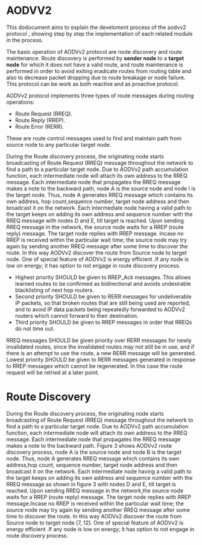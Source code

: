 # AODVV2

This dodocument aims to explain the develoment process of the aodvv2 protocol , showing step by step the implementation of each related module in the process.

The  basic  operation  of  AODVv2 protocol are route discovery and route maintenance. Route 
discovery is  performed by  **sender node**  to a  **target node**  for which it does not have a valid route, and route maintenance is performed in order to avoid exiting eradicate routes from routing table and also to decrease packet dropping due to route breakage or node failure. This protocol can be work as both reactive and as proactive protocol. 


AODVv2 protocol implements three types of route messages during routing operations:
- Route Request (RREQ). 
- Route Reply (RREP).  
- Route Error (RERR). 
  
These are route control  messages used to  find and  maintain path from source node to any particular target node.



During  the  Route  discovery  process,  the  originating  node starts  broadcasting  of  Route  Request  (RREQ)  message throughout the network to find a path to a particular target node. Due  to AODVv2 path accumulation  function, each intermediate node  will attach  its  own address  to the  RREQ message. Each intermediate node that propagates  the RREQ message makes a note to the backward path, node  A is  the source node and  node I  is the  target node.  Thus, node  A generates RREQ  message  which  contains its  own address,  hop count,sequence number, target node address and then broadcast it on the network. Each  intermediate node  having a  valid path  to the  target  keeps  on  adding  its  own  address  and  sequence number with  the RREQ  message with nodes  D and  E, till target is  reached.  Upon sending  RREQ message in  the network, the  source node  waits for  a RREP (route  reply)  message.  The  target  node  replies  with  RREP message.  Incase no  RREP  is received  within  the  particular wait time; the source node may try again by sending another RREQ message after some time to discover the  route. In this way  AODVv2  discover  the  route  from  Source  node  to target node.  One of special feature of AODVv2 is energy efficient .If any node is low on energy; it has option to not engage in route discovery process. 




- Highest priority SHOULD be given to RREP_Ack messages. This allows learned routes to be confirmed as bidirectional and avoids undesirable blacklisting of next hop routers.
- Second priority SHOULD be given to RERR messages for undeliverable IP packets, so that broken routes that are still being used are reported, and to avoid IP data packets being repeatedly forwarded to AODVv2 routers which cannot forward to their destination.
- Third priority SHOULD be given to RREP messages in order that RREQs do not time out. 

RREQ messages SHOULD be given priority over RERR messages for newly invalidated routes, since the invalidated routes may not still be in use, and if there is an attempt to use the route, a new RERR message will be generated.
Lowest priority SHOULD be given to RERR messages generated in response to RREP messages which cannot be regenerated. In this case the route request will be retried at a later point.



# Route Discovery

During the Route discovery process, the originating node starts broadcasting of Route Request (RREQ) message throughout the network to find a path to a particular target node. Due to AODVv2 path accumulation function, each intermediate node will attach its own address  to the RREQ message. Each intermediate node that propagates the RREQ message makes a note to the backward path. Figure 3 shows AODVv2 route discovery process, node A is the source node and node B is the target node. Thus, node  A generates RREQ message which contains its own address,hop count, sequence number, target node address and then broadcast it on the network. Each intermediate node having a valid path to the target keeps on adding its own address and sequence number with the RREQ message as shown in figure 3 with nodes D and E, till target is reached. Upon sending RREQ message in the network,the source node waits for a RREP (route reply) message. The target node replies with RREP message.Incase no RREP is received within the particular wait time; the source node may try again by sending another RREQ message after some time to discover the route. In this way  AODVv2 discover the route from Source node  to target node [7, 12]. One of special feature of AODVv2 is energy efficient .If any node is low on energy; it has option to not engage in route discovery process. 











